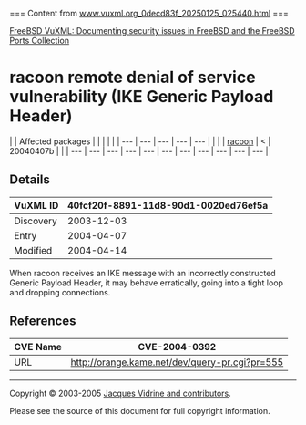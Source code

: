 === Content from www.vuxml.org_0decd83f_20250125_025440.html ===

[FreeBSD
VuXML: Documenting security issues in FreeBSD and the
FreeBSD Ports Collection](./)
# racoon remote denial of service vulnerability (IKE Generic Payload Header)

| | Affected packages | | | | | | --- | --- | --- | --- | --- | |  |  | [racoon](pkg-racoon.html) | < | 20040407b | |
| --- | --- | --- | --- | --- | --- | --- | --- | --- | --- | --- |

## Details

| VuXML ID | 40fcf20f-8891-11d8-90d1-0020ed76ef5a |
| --- | --- |
| Discovery | 2003-12-03 |
| Entry | 2004-04-07 |
| Modified | 2004-04-14 |

When racoon receives an IKE message with an incorrectly
constructed Generic Payload Header, it may behave erratically,
going into a tight loop and dropping connections.

## References

| CVE Name | CVE-2004-0392 |
| --- | --- |
| URL | <http://orange.kame.net/dev/query-pr.cgi?pr=555> |

---

Copyright © 2003-2005 [Jacques Vidrine and contributors](contributors.html).

Please see the source of this document for full copyright
information.


